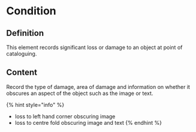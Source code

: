 # Condition

## Definition

This element records significant loss or damage to an object at point of cataloguing. 

## Content 

Record the type of damage, area of damage and information on whether it obscures an aspect of the object such as the image or text. 

{% hint style="info" %}
* loss to left hand corner obscuring image 
* loss to centre fold obscuring image and text 
{% endhint %}



